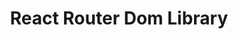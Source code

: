 ---
title: React Router Dom Library
description: "React Router Dom Library"
hide_table_of_contents: true
---